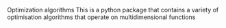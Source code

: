 Optimization algorithms
This is a python package that contains a variety of optimisation algorithms that operate on multidimensional functions
